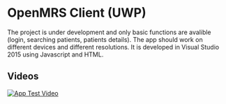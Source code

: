 # OpenMRS Client (UWP)

The project is under development and only basic functions are avalible (login, searching patients, patients details). The app should work on different devices and different resolutions. It is developed in Visual Studio 2015 using Javascript and HTML.

## Videos
[![App Test Video](http://img.youtube.com/vi/MMa6i_HJytc/0.jpg)](http://www.youtube.com/watch?v=MMa6i_HJytc)
